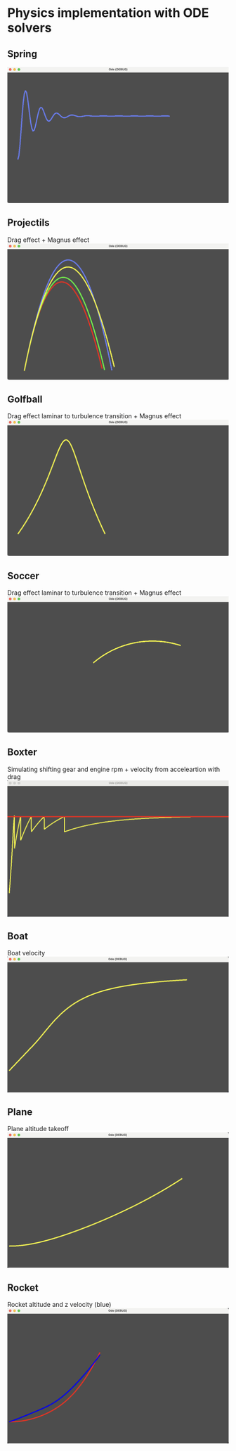 # Physics implementation with ODE solvers
## Spring
![Spring](https://raw.githubusercontent.com/eadgyo/physicsImplementation/main/screenshots/spring.png)

## Projectils
Drag effect + Magnus effect
![Projectile view left view](https://raw.githubusercontent.com/eadgyo/physicsImplementation/main/screenshots/projectiles.png)

## Golfball
Drag effect laminar to turbulence transition + Magnus effect
![Golf view left view](https://raw.githubusercontent.com/eadgyo/physicsImplementation/main/screenshots/golfball.png)

## Soccer
Drag effect laminar to turbulence transition + Magnus effect
![Soccer ball top view](https://raw.githubusercontent.com/eadgyo/physicsImplementation/main/screenshots/soccer.png)

## Boxter
Simulating shifting gear and engine rpm + velocity from acceleartion with drag
![Boxter engine rpm / time](https://raw.githubusercontent.com/eadgyo/physicsImplementation/main/screenshots/boxter.png)

## Boat
Boat velocity
![Boat vel / time](https://raw.githubusercontent.com/eadgyo/physicsImplementation/main/screenshots/boatvelocity.png)

## Plane
Plane altitude takeoff
![Plane z / time](https://raw.githubusercontent.com/eadgyo/physicsImplementation/main/screenshots/plane.png)

## Rocket
Rocket altitude and z velocity (blue)
![Rocket z / time](https://raw.githubusercontent.com/eadgyo/physicsImplementation/main/screenshots/rocket.png)

